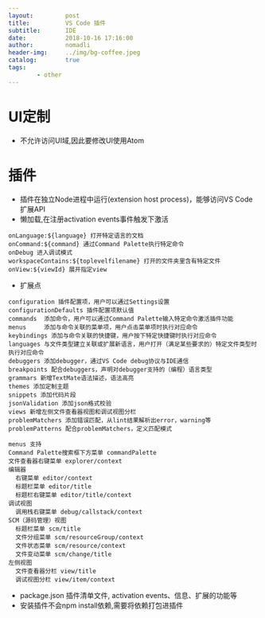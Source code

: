 ```yaml
---
layout:         post
title:          VS Code 插件
subtitle:       IDE
date:           2018-10-16 17:16:00
author:         nomadli
header-img:     ../img/bg-coffee.jpeg
catalog:        true
tags:
        - other
---
```


# UI定制

- 不允许访问UI域,因此要修改UI使用Atom

# 插件

- 插件在独立Node进程中运行(extension host process)，能够访问VS Code扩展API
- 懒加载,在注册activation events事件触发下激活

```JS
onLanguage:${language} 打开特定语言的文档
onCommand:${command} 通过Command Palette执行特定命令
onDebug 进入调试模式
workspaceContains:${toplevelfilename} 打开的文件夹里含有特定文件
onView:${viewId} 展开指定view
```

- 扩展点
  
```JS
configuration 插件配置项，用户可以通过Settings设置
configurationDefaults 插件配置项默认值
commands  添加命令，用户可以通过Command Palette输入特定命令激活插件功能
menus     添加与命令关联的菜单项，用户点击菜单项时执行对应命令
keybindings 添加与命令关联的快捷键，用户按下特定快捷键时执行对应命令
languages 与文件类型建立关联或扩展新语言，用户打开（满足某些要求的）特定文件类型时执行对应命令
debuggers 添加debugger，通过VS Code debug协议与IDE通信
breakpoints 配合debuggers，声明对debugger支持的（编程）语言类型
grammars 新增TextMate语法描述，语法高亮
themes 添加定制主题
snippets 添加代码片段
jsonValidation 添加json格式校验
views 新增左侧文件查看器视图和调试视图分栏
problemMatchers 添加错误匹配，从lint结果解析出error，warning等
problemPatterns 配合problemMatchers，定义匹配模式

menus 支持
Command Palette搜索框下方菜单 commandPalette
文件查看器右键菜单 explorer/context
编辑器
  右键菜单 editor/context
  标题栏菜单 editor/title
  标题栏右键菜单 editor/title/context
调试视图
  调用栈右键菜单 debug/callstack/context
SCM（源码管理）视图
  标题栏菜单 scm/title
  文件分组菜单 scm/resourceGroup/context
  文件状态菜单 scm/resource/context
  文件变动菜单 scm/change/title
左侧视图
  文件查看器分栏 view/title
  调试视图分栏 view/item/context
```

- package.json 插件清单文件, activation events、信息、扩展的功能等
- 安装插件不会npm install依赖,需要将依赖打包进插件